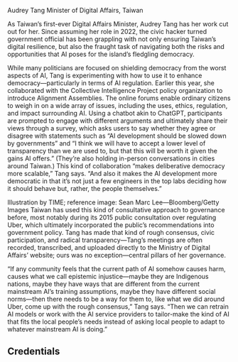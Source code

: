 Audrey Tang
Minister of Digital Affairs, Taiwan

As Taiwan’s first-ever Digital Affairs Minister, Audrey Tang has her work cut out for her. Since assuming her role in 2022, the civic hacker turned government official has been grappling with not only ensuring Taiwan’s digital resilience, but also the fraught task of navigating both the risks and opportunities that AI poses for the island’s fledgling democracy.

While many politicians are focused on shielding democracy from the worst aspects of AI, Tang is experimenting with how to use it to enhance democracy—particularly in terms of AI regulation. Earlier this year, she collaborated with the Collective Intelligence Project policy organization to introduce Alignment Assemblies. The online forums enable ordinary citizens to weigh in on a wide array of issues, including the uses, ethics, regulation, and impact surrounding AI. Using a chatbot akin to ChatGPT, participants are prompted to engage with different arguments and ultimately share their views through a survey, which asks users to say whether they agree or disagree with statements such as “AI development should be slowed down by governments” and “I think we will have to accept a lower level of transparency than we are used to, but that this will be worth it given the gains AI offers.” (They’re also holding in-person conversations in cities around Taiwan.) This kind of collaboration “makes deliberative democracy more scalable,” Tang says. “And also it makes the AI development more democratic in that it’s not just a few engineers in the top labs deciding how it should behave but, rather, the people themselves.”


Illustration by TIME; reference image: Sean Marc Lee—Bloomberg/Getty Images
Taiwan has used this kind of consultative approach to governance before, most notably during its 2015 public consultation over regulating Uber, which ultimately incorporated the public’s recommendations into government policy. Tang has made that kind of rough consensus, civic participation, and radical transparency—Tang’s meetings are often recorded, transcribed, and uploaded directly to the Ministry of Digital Affairs’ website; ours was no exception—central pillars of her governance.

“If any community feels that the current path of AI somehow causes harm, causes what we call epistemic injustice—maybe they are Indigenous nations, maybe they have ways that are different from the current mainstream AI’s training assumptions, maybe they have different social norms—then there needs to be a way for them to, like what we did around Uber, come up with the rough consensus,” Tang says. “Then we can retrain AI models or work with the AI service providers to tailor-make the kind of AI that fits the local people’s needs instead of asking local people to adapt to whatever mainstream AI is doing.”

## Credentials